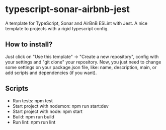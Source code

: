 # typescript-sonar-airbnb-jest
A template for TypeScript, Sonar and AirBnB ESLint with Jest. A nice template to projects with a rigid typescript config.

## How to install?
Just click on "Use this template" -> "Create a new repository", config with your settings and "git clone" your repository.
Now, you just need to change some settings on your package.json file, like: name, description, main, or add scripts and dependencies (if you want).

## Scripts
- Run tests: npm test
- Start project with nodemon: npm run start:dev
- Start project with node: npm start
- Build: npm run build
- Run lint: npm run lint
